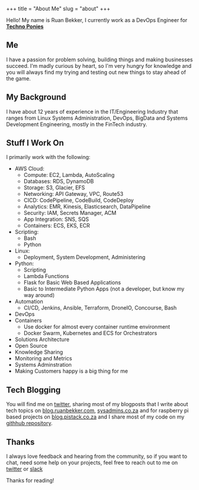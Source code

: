 +++
title = "About Me"
slug = "about"
+++

Hello! My name is Ruan Bekker, I currently work as a DevOps Engineer for **[Techno Ponies](https://za.linkedin.com/company/technoponies)**

## Me

I have a passion for problem solving, building things and making businesses succeed. I’m madly curious by heart, so I'm very hungry for knowledge and you will always find my trying and testing out new things to stay ahead of the game.

## My Background

I have about 12 years of experience in the IT/Engineering Industry that ranges from Linux Systems Administration, DevOps, BigData and Systems Development Engineering, mostly in the FinTech industry.

## Stuff I Work On

I primarily work with the following:

* AWS Cloud: 
  * Compute: EC2, Lambda, AutoScaling
  * Databases: RDS, DynamoDB
  * Storage: S3, Glacier, EFS
  * Networking: API Gateway, VPC, Route53
  * CICD: CodePipeline, CodeBuild, CodeDeploy
  * Analytics: EMR, Kinesis, Elasticsearch, DataPipeline
  * Security: IAM, Secrets Manager, ACM
  * App Integration: SNS, SQS
  * Containers: ECS, EKS, ECR
* Scripting:
  * Bash
  * Python
* Linux:
  * Deployment, System Development, Administering
* Python:
  * Scripting
  * Lambda Functions
  * Flask for Basic Web Based Applications
  * Basic to Intermediate Python Apps (not a developer, but know my way around)
* Automation
  * CI/CD, Jenkins, Ansible, Terraform, DroneIO, Concourse, Bash
* DevOps
* Containers
  * Use docker for almost every container runtime environment
  * Docker Swarm, Kubernetes and ECS for Orchestrators
* Solutions Architecture
* Open Source
* Knowledge Sharing
* Monitoring and Metrics
* Systems Adminstration 
* Making Customers happy is a big thing for me

## Tech Blogging

You will find me on [twitter](https://twitter.com/ruanbekker), sharing most of my blogposts that I write about tech topics on [blog.ruanbekker.com](https://blog.ruanbekker.com), [sysadmins.co.za](https://sysadmins.co.za) and for raspberry pi based projects on [blog.pistack.co.za](https://blog.pistack.co.za) and I share most of my code on my [githhub repository](https://github.com/ruanbekker).

## Thanks

I always love feedback and hearing from the community, so if you want to chat, need some help on your projects, feel free to reach out to me on [twitter](https://twitter.com/ruanbekker) or [slack](http://linux-hackers-slack.herokuapp.com)

Thanks for reading!
